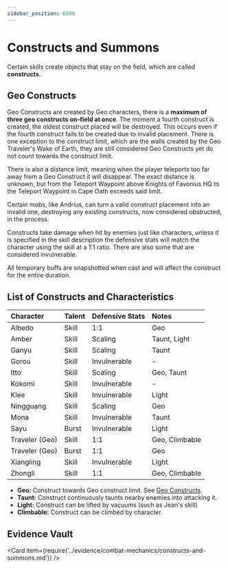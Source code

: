 ```yaml
---
sidebar_position: 6000
---
```


# Constructs and Summons

Certain skills create objects that stay on the field, which are called **constructs.**

## Geo Constructs

Geo Constructs are created by Geo characters, there is a **maximum of three geo constructs on-field at once**. The moment a fourth construct is created, the oldest construct placed will be destroyed. This occurs even if the fourth construct fails to be created due to invalid placement. There is one exception to the construct limit, which are the walls created by the Geo Traveler's Wake of Earth, they are still considered Geo Constructs yet do not count towards the construct limit.

There is also a distance limit, meaning when the player teleports too far away from a Geo Construct it will disappear. The exact distance is unknown, but from the Teleport Waypoint above Knights of Favonius HQ to the Teleport Waypoint in Cape Oath exceeds said limit.

Certain mobs, like Andrius, can turn a valid construct placement into an invalid one, destroying any existing constructs, now considered obstructed, in the process.

Constructs take damage when hit by enemies just like characters, unless it is specified in the skill description the defensive stats will match the character using the skill at a 1:1 ratio. There are also some that are considered invulnerable.

All temporary buffs are snapshotted when cast and will affect the construct for the entire duration.

## List of Constructs and Characteristics

| Character | Talent | Defensive Stats | Notes |
| :--- | :--- | :--- | :--- |
| Albedo | Skill | 1:1 | Geo |
| Amber | Skill | Scaling | Taunt, Light |
| Ganyu | Skill | Scaling | Taunt |
| Gorou | Skill | Invulnerable | - | 
| Itto | Skill | Scaling | Geo, Taunt | 
| Kokomi | Skill | Invulnerable | - | 
| Klee | Skill | Invulnerable | Light |
| Ningguang | Skill | Scaling | Geo |
| Mona | Skill | Invulnerable | Taunt |
| Sayu | Burst | Invulnerable | Light | 
| Traveler \(Geo\) | Skill | 1:1 | Geo, Climbable |
| Traveler \(Geo\) | Burst | 1:1 | Geo |
| Xiangling | Skill | Invulnerable | Light |
| Zhongli | Skill | 1:1 | Geo, Climbable |

* **Geo:** Construct  towards Geo construct limit. See [Geo Constructs](#geo-constructs).  
* **Taunt:** Construct continuously taunts nearby enemies into attacking it.  
* **Light:** Construct can be lifted by vacuums \(such as Jean's skill\)  
* **Climbable:** Construct can be climbed by character.

## Evidence Vault

<Card item={require('../evidence/combat-mechanics/constructs-and-summons.md')} />

